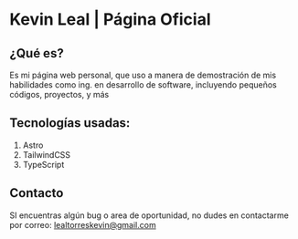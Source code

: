 # Kevin Leal | Página Oficial
## ¿Qué es?
Es mi página web personal, que uso a manera de demostración de mis habilidades como ing. en desarrollo de software, incluyendo pequeños códigos, proyectos, y más

## Tecnologías usadas:
1. Astro
2. TailwindCSS
3. TypeScript

## Contacto

SI encuentras algún bug o area de oportunidad, no dudes en contactarme por correo:
lealtorreskevin@gmail.com